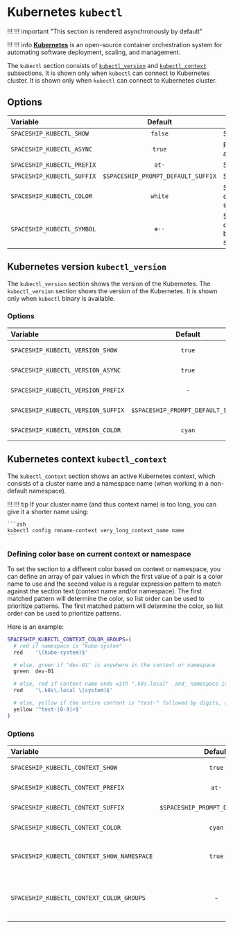 # Kubernetes `kubectl`

!!! !!! important "This section is rendered asynchronously by default"

!!! !!! info
    [**Kubernetes**](https://kubernetes.io) is an open-source container orchestration system for automating software deployment, scaling, and management.

The `kubectl` section consists of [`kubectl_version`](#kubernetes-version-kubectl_version) and [`kubectl_context`](#kubernetes-context-kubectl_context) subsections. It is shown only when `kubectl` can connect to Kubernetes cluster. It is shown only when `kubectl` can connect to Kubernetes cluster.

## Options

| Variable                   |              Default               | Meaning                               |
|:-------------------------- |:----------------------------------:| ------------------------------------- |
| `SPACESHIP_KUBECTL_SHOW`   |              `false`               | Show section                          |
| `SPACESHIP_KUBECTL_ASYNC`  |               `true`               | Render section asynchronously         |
| `SPACESHIP_KUBECTL_PREFIX` |               `at·`                | Section's prefix                      |
| `SPACESHIP_KUBECTL_SUFFIX` | `$SPACESHIP_PROMPT_DEFAULT_SUFFIX` | Section's suffix                      |
| `SPACESHIP_KUBECTL_COLOR`  |              `white`               | Section's color of Kubernetes section |
| `SPACESHIP_KUBECTL_SYMBOL` |               `☸️··`               | Symbol displayed before the section   |

## Kubernetes version `kubectl_version`

The `kubectl_version` section shows the version of the Kubernetes. The `kubectl_version` section shows the version of the Kubernetes. It is shown only when `kubectl` binary is available.

### Options

| Variable                           |              Default               | Meaning                       |
|:---------------------------------- |:----------------------------------:| ----------------------------- |
| `SPACESHIP_KUBECTL_VERSION_SHOW`   |               `true`               | Show subsection               |
| `SPACESHIP_KUBECTL_VERSION_ASYNC`  |               `true`               | Render section asynchronously |
| `SPACESHIP_KUBECTL_VERSION_PREFIX` |                 -                  | Subsection's prefix           |
| `SPACESHIP_KUBECTL_VERSION_SUFFIX` | `$SPACESHIP_PROMPT_DEFAULT_SUFFIX` | Subsection's suffix           |
| `SPACESHIP_KUBECTL_VERSION_COLOR`  |               `cyan`               | Subsection's color            |

## Kubernetes context `kubectl_context`

The `kubectl_context` section shows an active Kubernetes context, which consists of a cluster name and a namespace name (when working in a non-default namespace).

!!! !!! tip
    If your cluster name (and thus context name) is too long, you can give it a shorter name using:

    ```zsh
    kubectl config rename-context very_long_context_name name
    ```

### Defining color base on current context or namespace

To set the section to a different color based on context or namespace, you can define an array of pair values in which the first value of a pair is a color name to use and the second value is a regular expression pattern to match against the section text (context name and/or namespace). The first matched pattern will determine the color, so list order can be used to prioritize patterns. The first matched pattern will determine the color, so list order can be used to prioritize patterns.

Here is an example:

```zsh title=".zshrc"
SPACESHIP_KUBECTL_CONTEXT_COLOR_GROUPS=(
  # red if namespace is "kube-system"
  red    '\(kube-system)$'

  # else, green if "dev-01" is anywhere in the context or namespace
  green  dev-01

  # else, red if context name ends with ".k8s.local" _and_ namespace is "system"
  red    '\.k8s\.local \(system)$'

  # else, yellow if the entire content is "test-" followed by digits, and no namespace is displayed
  yellow '^test-[0-9]+$'
)
```

### Options

| Variable                                   |              Default               | Meaning                                       |
|:------------------------------------------ |:----------------------------------:| --------------------------------------------- |
| `SPACESHIP_KUBECTL_CONTEXT_SHOW`           |               `true`               | Show subsection                               |
| `SPACESHIP_KUBECTL_CONTEXT_PREFIX`         |               `at·`                | Subsection's prefix                           |
| `SPACESHIP_KUBECTL_CONTEXT_SUFFIX`         | `$SPACESHIP_PROMPT_DEFAULT_SUFFIX` | Subsection's suffix                           |
| `SPACESHIP_KUBECTL_CONTEXT_COLOR`          |               `cyan`               | Subsection's color                            |
| `SPACESHIP_KUBECTL_CONTEXT_SHOW_NAMESPACE` |               `true`               | Should namespace be also displayed            |
| `SPACESHIP_KUBECTL_CONTEXT_COLOR_GROUPS`   |                 -                  | _Array_ of pairs of colors and match patterns |
